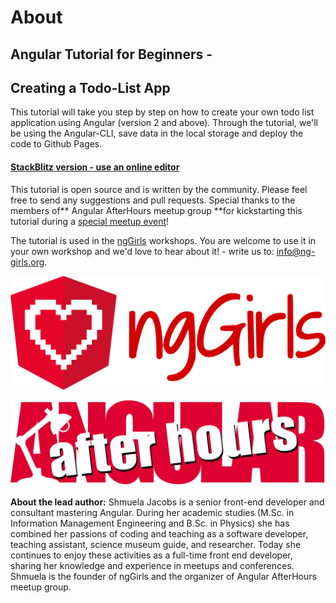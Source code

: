 # About

## Angular Tutorial for Beginners -

## Creating a Todo-List App

This tutorial will take you step by step on how to create your own todo list application using Angular \(version 2 and above\). Through the tutorial, we'll be using the Angular-CLI, save data in the local storage and deploy the code to Github Pages.

#### [StackBlitz version - use an online editor](https://ng-girls.gitbook.io/todo-list-tutorial/v/stackblitz/)

This tutorial is open source and is written by the community. Please feel free to send any suggestions and pull requests. Special thanks to the members of** Angular AfterHours meetup group **for kickstarting this tutorial during a [special meetup event](http://www.meetup.com/Angular-AfterHours/events/235151422/)!

The tutorial is used in the [ngGirls](http://ng-girls.org) workshops. You are welcome to use it in your own workshop and we'd love to hear about it! - write us to: [info@ng-girls.org](mailto:info@ng-girls.org).

![](.gitbook/assets/nggirls-banner-transparent%20%281%29.png)

![](.gitbook/assets/slogen.png)

**About the lead author:** Shmuela Jacobs is a senior front-end developer and consultant mastering Angular. During her academic studies \(M.Sc. in Information Management Engineering and B.Sc. in Physics\) she has combined her passions of coding and teaching as a software developer, teaching assistant, science museum guide, and researcher. Today she continues to enjoy these activities as a full-time front end developer, sharing her knowledge and experience in meetups and conferences. Shmuela is the founder of ngGirls and the organizer of Angular AfterHours meetup group.

